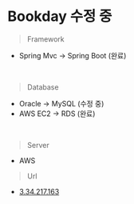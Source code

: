 # Bookday 수정 중
> Framework
* Spring Mvc -> Spring Boot (완료)
<br>

> Database
* Oracle -> MySQL (수정 중)
* AWS EC2 -> RDS (완료)
<br>

> Server
* AWS

> Url
* [3.34.217.163](http://3.34.217.163)
